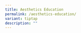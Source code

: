 ```yaml
---
title: Aesthetics Education
permalink: /aesthetics-education/
variant: tiptap
description: ""
---
```

